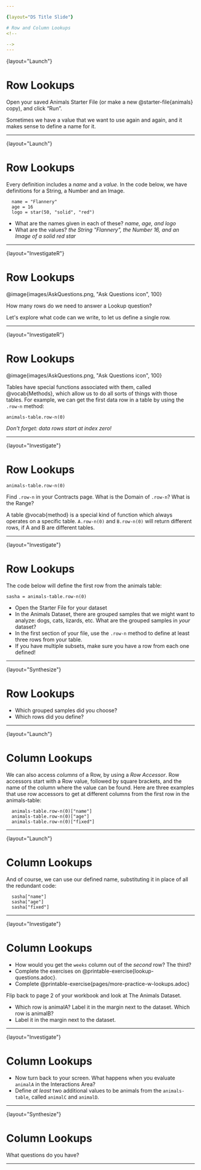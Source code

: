 ```yaml
---

{layout="DS Title Slide"}

# Row and Column Lookups
<!--

-->
---
```

{layout="Launch"}
# Row Lookups

Open your saved Animals Starter File (or make a new @starter-file{animals} copy), and click “Run”.

Sometimes we have a value that we want to use again and again, and it makes sense to define a name for it. 

<!--

-->
---
{layout="Launch"}
# Row Lookups

Every definition includes a _name_ and a _value_. In the code below, we have definitions for a String, a Number and an Image.
```
  name = "Flannery"
  age = 16
  logo = star(50, "solid", "red")
```

- What are the names given in each of these? _name, age, and logo_
- What are the values? _the String "Flannery", the Number 16, and an Image of a solid red star_

<!--

-->
---
{layout="InvestigateR"}
# Row Lookups

@image{images/AskQuestions.png, "Ask Questions icon", 100}

How many rows do we need to answer a Lookup question?

Let's explore what code can we write, to let us define a single row.


<!--
(Make sure sure students understand we only need one row!)

-->
---
{layout="InvestigateR"}
# Row Lookups

@image{images/AskQuestions.png, "Ask Questions icon", 100}

Tables have special functions associated with them, called @vocab{Methods}, which allow us to do all sorts of things with those tables. For example, we can get the first data row in a table by using the `.row-n` method:

`animals-table.row-n(0)`

*Don't forget: data rows start at index _zero_!*

<!--
Drive the "data rows start at index zero" point home a LOT, as it's a source common errors
-->
---
{layout="Investigate"}
# Row Lookups

`animals-table.row-n(0)`

Find `.row-n` in your Contracts page. What is the Domain of `.row-n`? What is the Range? 

A table @vocab{method} is a special kind of function which always operates on a specific table. `A.row-n(0)` and `B.row-n(0)` will return different rows, if A and B are different tables.

<!--

-->
---
{layout="Investigate"}
# Row Lookups

The code below will define the first row from the animals table:

`sasha = animals-table.row-n(0)`

- Open the Starter File for your dataset
- In the Animals Dataset, there are grouped samples that we might want to analyze: dogs, cats, lizards, etc. What are the grouped samples in _your_ dataset?
- In the first section of your file, use the `.row-n` method to define at least three rows from your table.
- If you have multiple subsets, make sure you have a row from each one defined!

<!--

-->
---
{layout="Synthesize"}
# Row Lookups

- Which grouped samples did you choose?
- Which rows did you define?

<!--

-->
---
{layout="Launch"}
# Column Lookups

We can also access _columns_ of a Row, by using a *Row Accessor*. Row accessors start with a Row value, followed by square brackets, and the name of the column where the value can be found. Here are three examples that use row accessors to get at different columns from the first row in the animals-table:

```
  animals-table.row-n(0)["name"]
  animals-table.row-n(0)["age"]
  animals-table.row-n(0)["fixed"]
```

<!--

-->

---
{layout="Launch"}
# Column Lookups

And of course, we can use our defined name, substituting it in place of all the redundant code:
```
  sasha["name"]
  sasha["age"]
  sasha["fixed"]
```

<!--

-->

---
{layout="Investigate"}
# Column Lookups

- How would you get the `weeks` column out of the _second_ row? The third?
- Complete the exercises on @printable-exercise{lookup-questions.adoc}.
- Complete @printable-exercise{pages/more-practice-w-lookups.adoc}

Flip back to page 2 of your workbook and look at The Animals Dataset. 

- Which row is animalA? Label it in the margin next to the dataset. Which row is animalB?  
- Label it in the margin next to the dataset.

<!--

-->

---
{layout="Investigate"}
# Column Lookups

- Now turn back to your screen. What happens when you evaluate `animalA` in the Interactions Area?
- Define _at least_ two additional values to be animals from the `animals-table`, called `animalC` and `animalD`.

---
{layout="Synthesize"}
# Column Lookups

What questions do you have?

<!--

-->
---